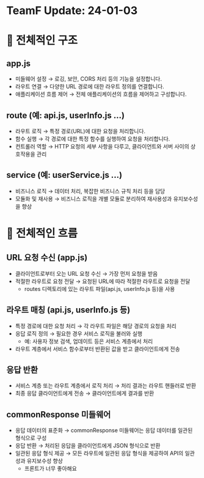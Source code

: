 # TeamF Update: 24-01-03

# 💨 전체적인 구조

## app.js

- 미들웨어 설정 → 로깅, 보안, CORS 처리 등의 기능을 설정합니다.
- 라우트 연결 → 다양한 URL 경로에 대한 라우트 정의를 연결합니다.
- 애플리케이션 흐름 제어 → 전체 애플리케이션의 흐름을 제어하고 구성합니다.

## route (예: api.js, userInfo.js ...)

- 라우트 로직 → 특정 경로(URL)에 대한 요청을 처리합니다.
- 함수 실행 → 각 경로에 대한 특정 함수를 실행하여 요청을 처리합니다.
- 컨트롤러 역할 → HTTP 요청의 세부 사항을 다루고, 클라이언트와 서버 사이의 상호작용을 관리

## service (예: userService.js ...)

- 비즈니스 로직 → 데이터 처리, 복잡한 비즈니스 규칙 처리 등을 담당
- 모듈화 및 재사용 → 비즈니스 로직을 개별 모듈로 분리하여 재사용성과 유지보수성을 향상

# 💨 전체적인 흐름

## URL 요청 수신 (app.js)

- 클라이언트로부터 오는 URL 요청 수신 → 가장 먼저 요청을 받음
- 적절한 라우트로 요청 전달 → 요청된 URL에 따라 적절한 라우트로 요청을 전달
    - routes 디렉토리에 있는 라우트 파일(api.js, userInfo.js 등)을 사용

## 라우트 매칭 (api.js, userInfo.js 등)

- 특정 경로에 대한 요청 처리 → 각 라우트 파일은 해당 경로의 요청을 처리
- 응답 로직 정의 → 필요한 경우 서비스 로직을 불러와 실행
    - 예: 사용자 정보 검색, 업데이트 등은 서비스 계층에서 처리
- 라우트 계층에서 서비스 함수로부터 반환된 값을 받고 클라이언트에게 전송

## 응답 반환

- 서비스 계층 또는 라우트 계층에서 로직 처리 → 처리 결과는 라우트 핸들러로 반환
- 최종 응답 클라이언트에게 전송 → 클라이언트에게 결과를 반환

## commonResponse 미들웨어

- 응답 데이터의 표준화 → commonResponse 미들웨어는 응답 데이터를 일관된 형식으로 구성
- 응답 반환 → 처리된 응답을 클라이언트에게 JSON 형식으로 반환
- 일관된 응답 형식 제공 → 모든 라우트에 일관된 응답 형식을 제공하여 API의 일관성과 유지보수성 향상
    - 프론트가 너무 좋아해요